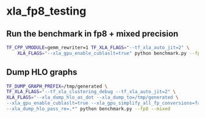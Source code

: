 # xla_fp8_testing

## Run the benchmark in fp8 + mixed precision

```bash
TF_CPP_VMODULE=gemm_rewriter=1 TF_XLA_FLAGS="--tf_xla_auto_jit=2" \
    XLA_FLAGS="--xla_gpu_enable_cublaslt=true" python benchmark.py --fp8 --mixed
```

## Dump HLO graphs

```bash
TF_DUMP_GRAPH_PREFIX=/tmp/generated \
TF_XLA_FLAGS="--tf_xla_clustering_debug --tf_xla_auto_jit=2" \
XLA_FLAGS="--xla_dump_hlo_as_dot --xla_dump_to=/tmp/generated \
--xla_gpu_enable_cublaslt=true --xla_gpu_simplify_all_fp_conversions=false \
--xla_dump_hlo_pass_re=.*" python benchmark.py --fp8 --mixed
```
